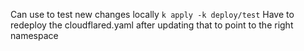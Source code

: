 Can use to test new changes locally
```k apply -k deploy/test```
Have to redeploy the cloudflared.yaml after updating that to point to the right namespace

